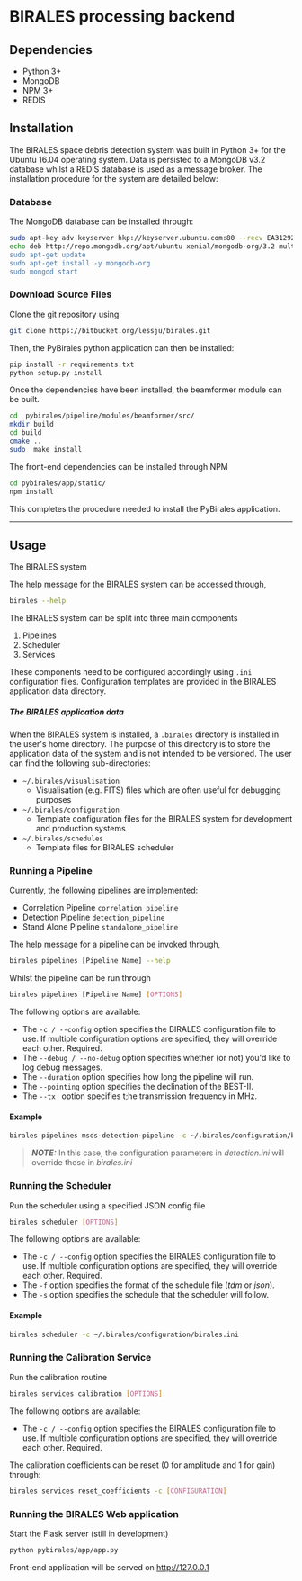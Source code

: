 # BIRALES processing backend

## Dependencies
* Python 3+
* MongoDB
* NPM 3+
* REDIS

## Installation

The BIRALES space debris detection system was built in Python 3+ for the Ubuntu 16.04 operating system.
Data is persisted to a MongoDB v3.2 database whilst a REDIS database is used as a message broker.
The installation procedure for the system are detailed below:

### Database
The MongoDB database can be installed through:

```bash
sudo apt-key adv keyserver hkp://keyserver.ubuntu.com:80 --recv EA312927
echo deb http://repo.mongodb.org/apt/ubuntu xenial/mongodb-org/3.2 multiverse" | sudo tee /etc/apt/sources.list.d/mongodb-org-3.2.list
sudo apt-get update
sudo apt-get install -y mongodb-org
sudo mongod start 
```

### Download Source Files
Clone the git repository using:
```bash
git clone https://bitbucket.org/lessju/birales.git
```

Then, the PyBirales python application can then be installed:
```bash
pip install -r requirements.txt
python setup.py install
```

Once the dependencies have been installed, the beamformer module can be built.
```bash
cd  pybirales/pipeline/modules/beamformer/src/
mkdir build
cd build
cmake ..
sudo  make install
```

The front-end dependencies can be installed through NPM

```bash
cd pybirales/app/static/
npm install
```

This completes the procedure needed to install the PyBirales application.

---

## Usage

The BIRALES system

The help message for the BIRALES system can be accessed through,

```bash
birales --help
```

The BIRALES system can be split into three main components

1. Pipelines
2. Scheduler
3. Services

These components need to be configured accordingly using `.ini` configuration files. Configuration templates are provided in the BIRALES application data directory.

##### The BIRALES application data

When the BIRALES system is installed, a `.birales` directory is installed in the user's home directory. The purpose of this directory is to store the application data of the system and is not intended to be versioned. The user can find the following sub-directories:

- `~/.birales/visualisation` 
  - Visualisation (e.g. FITS) files which are often useful for debugging purposes
- `~/.birales/configuration` 
  - Template configuration files for the BIRALES system for development and production systems
- `~/.birales/schedules` 
  - Template files for BIRALES scheduler

### Running a Pipeline

Currently, the following pipelines are implemented: 

- Correlation Pipeline `correlation_pipeline`
- Detection Pipeline `detection_pipeline`
- Stand Alone Pipeline `standalone_pipeline`

The help message for a pipeline can be invoked through,

```bash
birales pipelines [Pipeline Name] --help
```

Whilst the pipeline can be run through
```bash
birales pipelines [Pipeline Name] [OPTIONS]
```

The following options are available:

* The `-c / --config` option specifies the BIRALES configuration file to use. If multiple configuration options are
  specified, they will override each other. Required.
* The `--debug / --no-debug` option specifies whether (or not) you'd like to log debug messages.
* The `--duration` option specifies how long the pipeline will run.
* The `--pointing` option specifies the declination of the BEST-II.
* The `--tx ` option specifies t;he transmission frequency in MHz.

#### Example

```bash
birales pipelines msds-detection-pipeline -c ~/.birales/configuration/birales.ini -c ~/.birales/configuration/detection.ini
```

> **_NOTE:_**  In this case, the configuration parameters in _detection.ini_ will override those in _birales.ini_

### Running the Scheduler

Run the scheduler using a specified JSON config file

```bash
birales scheduler [OPTIONS]
```

The following options are available:

- The `-c / --config` option specifies the BIRALES configuration file to use. If multiple configuration options are
  specified, they will override each other. Required.
- The `-f` option specifies the format of the schedule file (*tdm* or *json*).
- The `-s` option specifies the schedule that the scheduler will follow.

#### Example

```bash
birales scheduler -c ~/.birales/configuration/birales.ini
```

### Running the Calibration Service

Run the calibration routine

```bash
birales services calibration [OPTIONS]
```

The following options are available:

- The `-c / --config` option specifies the BIRALES configuration file to use. If multiple configuration options are specified, they will override each other. Required.

The calibration coefficients can be reset (0 for amplitude and 1 for gain) through:

```bash
birales services reset_coefficients -c [CONFIGURATION]
```

### Running the BIRALES Web application

Start the Flask server (still in development)
```bash
python pybirales/app/app.py 
```

Front-end application will be served on http://127.0.0.1
